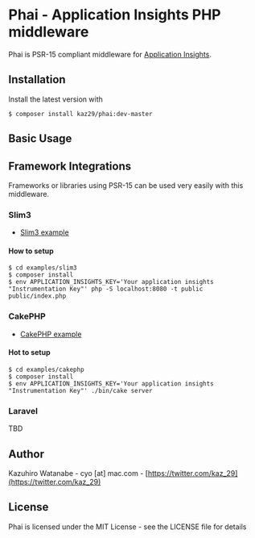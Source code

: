 # Phai - Application Insights PHP middleware

Phai is PSR-15 compliant middleware for [Application Insights](https://docs.microsoft.com/ja-jp/azure/azure-monitor/app/app-insights-overview).

## Installation

Install the latest version with

```
$ composer install kaz29/phai:dev-master
```

## Basic Usage

## Framework Integrations

Frameworks or libraries using PSR-15 can be used very easily with this middleware.

### Slim3

- [Slim3 example](https://github.com/kaz29/phai/tree/master/examples/slim3)

#### How to setup

```
$ cd examples/slim3
$ composer install
$ env APPLICATION_INSIGHTS_KEY='Your application insights "Instrumentation Key"' php -S localhost:8080 -t public public/index.php
```

### CakePHP

- [CakePHP example](https://github.com/kaz29/phai/tree/master/examples/cakephp)

#### Hot to setup

```
$ cd examples/cakephp
$ composer install
$ env APPLICATION_INSIGHTS_KEY='Your application insights "Instrumentation Key"' ./bin/cake server 
```

### Laravel

TBD

## Author

Kazuhiro Watanabe - cyo [at] mac.com - [https://twitter.com/kaz_29](https://twitter.com/kaz_29)

## License

Phai is licensed under the MIT License - see the LICENSE file for details

